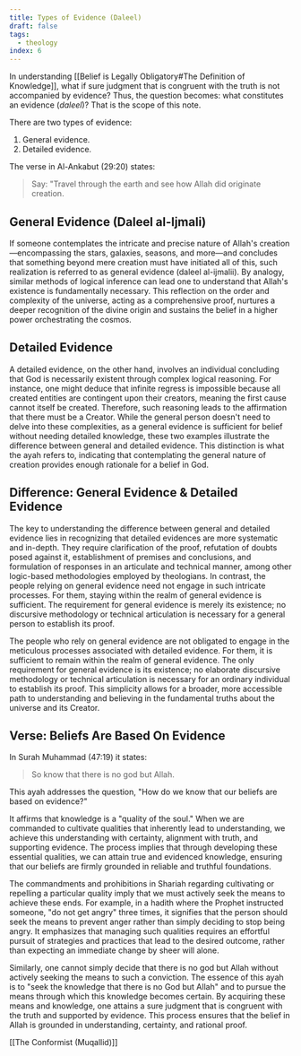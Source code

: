 ```yaml
---
title: Types of Evidence (Daleel)
draft: false
tags:
  - theology
index: 6
---
```


In understanding [[Belief is Legally Obligatory#The Definition of Knowledge]], what if sure judgment that is congruent with the truth is not accompanied by evidence? Thus, the question becomes: what constitutes an evidence (*daleel*)? That is the scope of this note. 

There are two types of evidence: 
1. General evidence.
2. Detailed evidence.

The verse in Al-Ankabut (29:20) states:

> Say: "Travel through the earth and see how Allah did originate creation.

## General Evidence (Daleel al-Ijmali)
If someone contemplates the intricate and precise nature of Allah's creation—encompassing the stars, galaxies, seasons, and more—and concludes that something beyond mere creation must have initiated all of this, such realization is referred to as general evidence (daleel al-ijmalii). By analogy, similar methods of logical inference can lead one to understand that Allah's existence is fundamentally necessary. This reflection on the order and complexity of the universe, acting as a comprehensive proof, nurtures a deeper recognition of the divine origin and sustains the belief in a higher power orchestrating the cosmos.

## Detailed Evidence
A detailed evidence, on the other hand, involves an individual concluding that God is necessarily existent through complex logical reasoning. For instance, one might deduce that infinite regress is impossible because all created entities are contingent upon their creators, meaning the first cause cannot itself be created. Therefore, such reasoning leads to the affirmation that there must be a Creator. While the general person doesn't need to delve into these complexities, as a general evidence is sufficient for belief without needing detailed knowledge, these two examples illustrate the difference between general and detailed evidence. This distinction is what the ayah refers to, indicating that contemplating the general nature of creation provides enough rationale for a belief in God.

## Difference: General Evidence & Detailed Evidence
The key to understanding the difference between general and detailed evidence lies in recognizing that detailed evidences are more systematic and in-depth. They require clarification of the proof, refutation of doubts posed against it, establishment of premises and conclusions, and formulation of responses in an articulate and technical manner, among other logic-based methodologies employed by theologians. In contrast, the people relying on general evidence need not engage in such intricate processes. For them, staying within the realm of general evidence is sufficient. The requirement for general evidence is merely its existence; no discursive methodology or technical articulation is necessary for a general person to establish its proof.

The people who rely on general evidence are not obligated to engage in the meticulous processes associated with detailed evidence. For them, it is sufficient to remain within the realm of general evidence. The only requirement for general evidence is its existence; no elaborate discursive methodology or technical articulation is necessary for an ordinary individual to establish its proof. This simplicity allows for a broader, more accessible path to understanding and believing in the fundamental truths about the universe and its Creator.

## Verse: Beliefs Are Based On Evidence

In Surah Muhammad (47:19) it states: 

> So know that there is no god but Allah.

This ayah addresses the question, "How do we know that our beliefs are based on evidence?" 

It affirms that knowledge is a "quality of the soul." When we are commanded to cultivate qualities that inherently lead to understanding, we achieve this understanding with certainty, alignment with truth, and supporting evidence. The process implies that through developing these essential qualities, we can attain true and evidenced knowledge, ensuring that our beliefs are firmly grounded in reliable and truthful foundations.

The commandments and prohibitions in Shariah regarding cultivating or repelling a particular quality imply that we must actively seek the means to achieve these ends. For example, in a hadith where the Prophet instructed someone, "do not get angry" three times, it signifies that the person should seek the means to prevent anger rather than simply deciding to stop being angry. It emphasizes that managing such qualities requires an effortful pursuit of strategies and practices that lead to the desired outcome, rather than expecting an immediate change by sheer will alone.

Similarly, one cannot simply decide that there is no god but Allah without actively seeking the means to such a conviction. The essence of this ayah is to "seek the knowledge that there is no God but Allah" and to pursue the means through which this knowledge becomes certain. By acquiring these means and knowledge, one attains a sure judgment that is congruent with the truth and supported by evidence. This process ensures that the belief in Allah is grounded in understanding, certainty, and rational proof.

[[The Conformist (Muqallid)]]